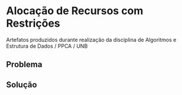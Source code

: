 # Alocação de Recursos com Restrições

Artefatos produzidos durante realização da disciplina de Algoritmos e Estrutura de Dados / PPCA / UNB

## Problema

## Solução

